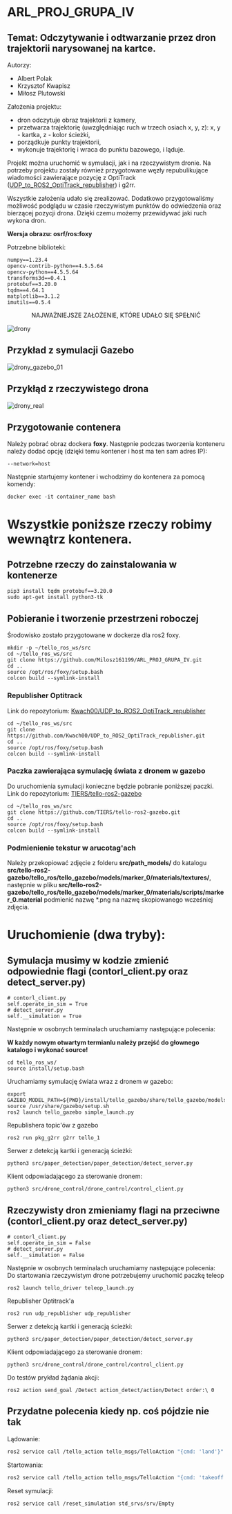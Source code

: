 # ARL_PROJ_GRUPA_IV
## Temat: Odczytywanie i odtwarzanie przez dron trajektorii narysowanej na kartce.

Autorzy:
- Albert Polak
- Krzysztof Kwapisz
- Miłosz Plutowski

Założenia projektu:
- dron odczytuje obraz trajektorii z kamery,
- przetwarza trajektorię (uwzględniając ruch w trzech osiach x, y, z): x, y - kartka, z - kolor ścieżki,
- porządkuje punkty trajektorii,
- wykonuje trajektorię i wraca do punktu bazowego, i ląduje.

Projekt można uruchomić w symulacji, jak i na rzeczywistym dronie. Na potrzeby projektu zostały również przygotowane węzły repubulikujące wiadomości zawierające pozycję z OptiTrack ([UDP_to_ROS2_OptiTrack_republisher](https://github.com/Kwach00/UDP_to_ROS2_OptiTrack_republisher.git)) i g2rr. 

Wszystkie założenia udało się zrealizować. Dodatkowo przygotowaliśmy możliwość podglądu w czasie rzeczywistym punktów do odwiedzenia oraz bierzącej pozycji drona. Dzięki czemu możemy przewidywać jaki ruch wykona dron. 

**Wersja obrazu: osrf/ros:foxy**

Potrzebne biblioteki:
```
numpy==1.23.4
opencv-contrib-python==4.5.5.64
opencv-python==4.5.5.64
transforms3d==0.4.1
protobuf==3.20.0
tqdm==4.64.1
matplotlib==3.1.2
imutils==0.5.4
```

<p align="center"> 
   NAJWAŻNIEJSZE ZAŁOŻENIE, KTÓRE UDAŁO SIĘ SPEŁNIĆ
</p>

![drony](https://user-images.githubusercontent.com/77626602/214558216-03d60918-4d0e-46a7-ac59-dbc05948c30f.png)

## Przykład z symulacji Gazebo
![drony_gazebo_01](https://user-images.githubusercontent.com/77626602/214559370-6e7910be-c41e-4d11-969b-da6428fb2028.png)

## Przykłąd z rzeczywistego drona
![drony_real](https://user-images.githubusercontent.com/77626602/214559636-ab05cac2-67c4-48dd-8fb8-38684056e8f3.jpg)


## Przygotowanie contenera
Należy pobrać obraz dockera **foxy**. Następnie podczas tworzenia konteneru należy dodać opcję (dzięki temu kontener i host ma ten sam adres IP):
```
--network=host
```
Następnie startujemy kontener i wchodzimy do kontenera za pomocą komendy:
```
docker exec -it container_name bash
```
# Wszystkie poniższe rzeczy robimy wewnątrz kontenera.
## Potrzebne rzeczy do zainstalowania w kontenerze
```
pip3 install tqdm protobuf==3.20.0
sudo apt-get install python3-tk
```

## Pobieranie i tworzenie przestrzeni roboczej
Środowisko zostało przygotowane w dockerze dla ros2 foxy.
```
mkdir -p ~/tello_ros_ws/src
cd ~/tello_ros_ws/src
git clone https://github.com/Milosz161199/ARL_PROJ_GRUPA_IV.git
cd ..
source /opt/ros/foxy/setup.bash
colcon build --symlink-install
```

### Republisher Optitrack 
Link do repozytorium: [Kwach00/UDP_to_ROS2_OptiTrack_republisher](https://github.com/Kwach00/UDP_to_ROS2_OptiTrack_republisher.git)
```
cd ~/tello_ros_ws/src
git clone https://github.com/Kwach00/UDP_to_ROS2_OptiTrack_republisher.git
cd ..
source /opt/ros/foxy/setup.bash
colcon build --symlink-install
```

### Paczka zawierająca symulację świata z dronem w gazebo
Do uruchomienia symulacji konieczne będzie pobranie poniższej paczki.
Link do repozytorium: [TIERS/tello-ros2-gazebo](https://github.com/TIERS/tello-ros2-gazebo.git)
```
cd ~/tello_ros_ws/src
git clone https://github.com/TIERS/tello-ros2-gazebo.git
cd ..
source /opt/ros/foxy/setup.bash
colcon build --symlink-install
```

### Podmienienie tekstur w arucotag'ach
Należy przekopiować zdjęcie z folderu **src/path_models/** do katalogu **src/tello-ros2-gazebo/tello_ros/tello_gazebo/models/marker_0/materials/textures/**, 
następnie w pliku **src/tello-ros2-gazebo/tello_ros/tello_gazebo/models/marker_0/materials/scripts/marker_0.material** podmienić nazwę *.png na nazwę skopiowanego wcześniej zdjęcia.

# Uruchomienie (dwa tryby):
## **Symulacja** musimy w kodzie zmienić odpowiednie flagi (contorl_client.py oraz detect_server.py)
```
# contorl_client.py
self.operate_in_sim = True
# detect_server.py
self.__simulation = True
```
Następnie w osobnych terminalach uruchamiamy następujące polecenia:

**W każdy nowym otwartym termianlu należy przejść do głownego katalogo i wykonać source!**
```
cd tello_ros_ws/
source install/setup.bash
```

Uruchamiamy symulację świata wraz z dronem w gazebo:
```
export GAZEBO_MODEL_PATH=${PWD}/install/tello_gazebo/share/tello_gazebo/models
source /usr/share/gazebo/setup.sh
ros2 launch tello_gazebo simple_launch.py
```

Republishera topic'ów z gazebo
```
ros2 run pkg_g2rr g2rr tello_1
```

Serwer z detekcją kartki i generacją ścieżki: 
```
python3 src/paper_detection/paper_detection/detect_server.py
```

Klient odpowiadającego za sterowanie dronem:
```
python3 src/drone_control/drone_control/control_client.py
```

## **Rzeczywisty dron** zmieniamy flagi na przeciwne (contorl_client.py oraz detect_server.py)
```
# contorl_client.py
self.operate_in_sim = False
# detect_server.py
self.__simulation = False
```
Następnie w osobnych terminalach uruchamiamy następujące polecenia: 
Do startowania rzeczywistym drone potrzebujemy uruchomić paczkę teleop
```
ros2 launch tello_driver teleop_launch.py
```

Republisher Optitrack'a 
```
ros2 run udp_republisher udp_republisher
```

Serwer z detekcją kartki i generacją ścieżki: 
```
python3 src/paper_detection/paper_detection/detect_server.py
```

Klient odpowiadającego za sterowanie dronem:
```
python3 src/drone_control/drone_control/control_client.py
```


Do testów prykład żądania akcji:
```
ros2 action send_goal /Detect action_detect/action/Detect order:\ 0
```

## Przydatne polecenia kiedy np. coś pójdzie nie tak
Lądowanie:
```bash
ros2 service call /tello_action tello_msgs/TelloAction "{cmd: 'land'}"
```
Startowania:
```bash
ros2 service call /tello_action tello_msgs/TelloAction "{cmd: 'takeoff'}" 
```
Reset symulacji:
```bash
ros2 service call /reset_simulation std_srvs/srv/Empty
```
